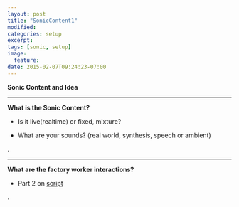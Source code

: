 ```yaml
---
layout: post
title: "SonicContent1"
modified:
categories: setup
excerpt:
tags: [sonic, setup]
image:
  feature:
date: 2015-02-07T09:24:23-07:00
---
```



**Sonic Content and Idea**

* * *

  **What is the Sonic Content?**

 * Is it live(realtime) or fixed, mixture?


 * What are your sounds? (real world, synthesis, speech or ambient)


. 


* * *

  **What are the factory worker interactions?**

 * Part 2 on [script](http://tat306.github.io/DreamFactory/downloads/DreamFactory_Script-v1.pdf)

.
